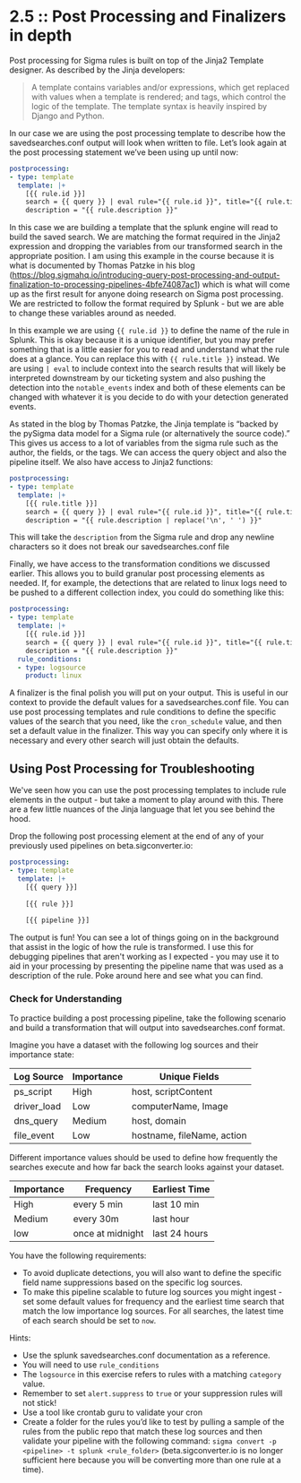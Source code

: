 # 2.5 :: Post Processing and Finalizers in depth

Post processing for Sigma rules is built on top of the Jinja2 Template designer. As described by the Jinja developers:

> A template contains variables and/or expressions, which get replaced with values when a template is rendered; and tags, which control the logic of the template. The template syntax is heavily inspired by Django and Python.

In our case we are using the post processing template to describe how the savedsearches.conf output will look when written to file. Let’s look again at the post processing statement we’ve been using up until now:

```yaml
postprocessing:
- type: template
  template: |+
    [{{ rule.id }}]
    search = {{ query }} | eval rule="{{ rule.id }}", title="{{ rule.title }}" | collect index=notable_events
    description = "{{ rule.description }}"
```
In this case we are building a template that the splunk engine will read to build the saved search. We are matching the format required in the Jinja2 expression and dropping the variables from our transformed search in the appropriate position. I am using this example in the course because it is what is documented by Thomas Patzke in his blog (https://blog.sigmahq.io/introducing-query-post-processing-and-output-finalization-to-processing-pipelines-4bfe74087ac1) which is what will come up as the first result for anyone doing research on Sigma post processing. We are restricted to follow the format required by Splunk - but we are able to change these variables around as needed.

In this example we are using `{{ rule.id }}` to define the name of the rule in Splunk. This is okay because it is a unique identifier, but you may prefer something that is a little easier for you to read and understand what the rule does at a glance. You can replace this with `{{ rule.title }}` instead. We are using `| eval` to include context into the search results that will likely be interpreted downstream by our ticketing system and also pushing the detection into the `notable_events` index and both of these elements can be changed with whatever it is you decide to do with your detection generated events.

As stated in the blog by Thomas Patzke, the Jinja template is “backed by the pySigma data model for a Sigma rule (or alternatively the source code).” This gives us access to a lot of variables from the sigma rule such as the author, the fields, or the tags. We can access the query object and also the pipeline itself.  We also have access to Jinja2 functions:

```yaml
postprocessing:
- type: template
  template: |+
    [{{ rule.title }}]
    search = {{ query }} | eval rule="{{ rule.id }}", title="{{ rule.title }}" | collect index=notable_events addinfo=True source="{{ rule.id }}"
    description = "{{ rule.description | replace('\n', ' ') }}"
```
This will take the `description` from the Sigma rule and drop any newline characters so it does not break our savedsearches.conf file

Finally, we have access to the transformation conditions we discussed earlier. This allows you to build granular post processing elements as needed. If, for example, the detections that are related to linux logs need to be pushed to a different collection index, you could do something like this:

```yaml
postprocessing:
- type: template
  template: |+
    [{{ rule.id }}]
    search = {{ query }} | eval rule="{{ rule.id }}", title="{{ rule.title }}" | collect index=linux_notable_events
    description = "{{ rule.description }}"
  rule_conditions:
  - type: logsource       
    product: linux
```
A finalizer is the final polish you will put on your output. This is useful in our context to provide the default values for a savedsearches.conf file. You can use post processing templates and rule conditions to define the specific values of the search that you need, like the `cron_schedule` value, and then set a default value in the finalizer. This way you can specify only where it is necessary and every other search will just obtain the defaults.

## Using Post Processing for Troubleshooting

We've seen how you can use the post processing templates to include rule elements in the output - but take a moment to play around with this. There are a few little nuances of the Jinja language that let you see behind the hood.

Drop the following post processing element at the end of any of your previously used pipelines on beta.sigconverter.io:

```yaml
postprocessing:
- type: template
  template: |+
    [{{ query }}]
    
    [{{ rule }}]
    
    [{{ pipeline }}]
```

The output is fun! You can see a lot of things going on in the background that assist in the logic of how the rule is transformed. I use this for debugging pipelines that aren't working as I expected - you may use it to aid in your processing by presenting the pipeline name that was used as a description of the rule. Poke around here and see what you can find.

### Check for Understanding
To practice building a post processing pipeline, take the following scenario and build a transformation that will output into savedsearches.conf format.

Imagine you have a dataset with the following log sources and their importance state:

| Log Source | Importance | Unique Fields |
| -- | -- | -- |
| ps_script | High | host, scriptContent |
| driver_load | Low | computerName, Image |
| dns_query | Medium | host, domain |
| file_event | Low | hostname, fileName, action |

Different importance values should be used to define how frequently the searches execute and how far back the search looks against your dataset.

| Importance | Frequency | Earliest Time |
|--|--|--|
| High | every 5 min | last 10 min |
| Medium | every 30m | last hour |
| low | once at midnight | last 24 hours |

You have the following requirements:
- To avoid duplicate detections, you will also want to define the specific field name suppressions based on the specific log sources.
- To make this pipeline scalable to future log sources you might ingest - set some default values for frequency and the earliest time search that match the low importance log sources. For all searches, the latest time of each search should be set to `now`.

Hints:
- Use the splunk savedsearches.conf documentation as a reference.
- You will need to use `rule_conditions`
- The `logsource` in this exercise refers to rules with a matching `category` value.
- Remember to set `alert.suppress` to `true` or your suppression rules will not stick!
- Use a tool like crontab guru to validate your cron
- Create a folder for the rules you’d like to test by pulling a sample of the rules from the public repo that match these log sources and then validate your pipeline with the following command: `sigma convert -p <pipeline> -t splunk <rule_folder>` (beta.sigconverter.io is no longer sufficient here because you will be converting more than one rule at a time).

